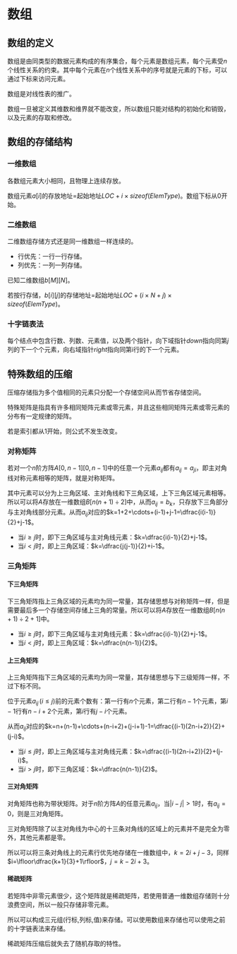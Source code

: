 # 数组

## 数组的定义

数组是由同类型的数据元素构成的有序集合，每个元素是数组元素，每个元素受$n$个线性关系的约束。其中每个元素在$n$个线性关系中的序号就是元素的下标，可以通过下标来访问元素。

数组是对线性表的推广。

数组一旦被定义其维数和维界就不能改变，所以数组只能对结构的初始化和销毁，以及元素的存取和修改。

## 数组的存储结构

### 一维数组

各数组元素大小相同，且物理上连续存放。

数组元素$a[i]$的存放地址=起始地址$LOC+i\times sizeof(ElemType)$。数组下标从$0$开始。

### 二维数组

二维数组存储方式还是同一维数组一样连续的。

+ 行优先：一行一行存储。
+ 列优先：一列一列存储。

已知二维数组$b[M][N]$。

若按行存储，$b[i][j]$的存储地址=起始地址$LOC+(i\times N+j)\times sizeof(ElemType)$。

### 十字链表法

每个结点中包含行数、列数、元素值，以及两个指针，向下域指针$down$指向同第$j$列的下一个个元素，向右域指针$right$指向同第i行的下一个元素。

## 特殊数组的压缩

压缩存储指为多个值相同的元素只分配一个存储空间从而节省存储空间。

特殊矩阵是指具有许多相同矩阵元素或零元素，并且这些相同矩阵元素或零元素的分布有一定规律的矩阵。

若是索引都从$1$开始，则公式不发生改变。

### 对称矩阵

若对一个$n$阶方阵$A[0,n-1][0,n-1]$中的任意一个元素$a_{ij}$都有$a_{ij}=a_{ji}$，即主对角线对称元素相等的矩阵，就是对称矩阵。

其中元素可以分为上三角区域、主对角线和下三角区域，上下三角区域元素相等。所以可以将$A$存放在一维数组$B[n(n+1)\div2]$中，从而$a_{ij}=b_k$，只存放下三角部分与主对角线部分元素。从而$a_{ij}$对应的$k=1+2+\cdots+(i-1)+j-1=\dfrac{i(i-1)}{2}+j-1$。

+ 当$i\geqslant j$时，即下三角区域与主对角线元素：$k=\dfrac{i(i-1)}{2}+j-1$。
+ 当$i<j$时，即上三角区域：$k=\dfrac{j(j-1)}{2}+i-1$。

### 三角矩阵

#### 下三角矩阵

下三角矩阵指上三角区域的元素均为同一常量，其存储思想与对称矩阵一样，但是需要最后多一个存储空间存储上三角的常量。所以可以将$A$存放在一维数组$B[n(n+1)\div2+1]$中。

+ 当$i\geqslant j$时，即下三角区域与主对角线元素：$k=\dfrac{i(i-1)}{2}+j-1$。
+ 当$i<j$时，即上三角区域：$k=\dfrac{n(n-1)}{2}$。

#### 上三角矩阵

上三角矩阵指下三角区域的元素均为同一常量，其存储思想与下三级矩阵一样，不过下标不同。

位于元素$a_{ij}\,(i\leqslant j)$前的元素个数有：第一行有$n$个元素，第二行有$n-1$个元素，第$i-1$行有$n-i+2$个元素，第$i$行有$j-i$个元素。

从而$a_{ij}$对应的$k=n+(n-1)+\cdots+(n-i+2)+(j-i+1)-1=\dfrac{(i-1)(2n-i+2)}{2}+(j-i)$。

+ 当$i\leqslant j$时，即上三角区域与主对角线元素：$k=\dfrac{(i-1)(2n-i+2)}{2}+(j-i)$。
+ 当$i>j$时，即下三角区域：$k=\dfrac{n(n-1)}{2}$。

#### 三对角矩阵

对角矩阵也称为带状矩阵。对于$n$阶方阵$A$的任意元素$a_{ij}$，当$\vert i-j\vert>1$时，有$a_{ij}=0$，则是三对角矩阵。

三对角矩阵除了以主对角线为中心的十三条对角线的区域上的元素并不是完全为零外，其他元素都是零。

所以可以将三条对角线上的元素行优先地存储在一维数组中，$k=2i+j-3$，同样$i=\lfloor\dfrac{k+1}{3}+1\rfloor$，$j=k-2i+3$。

#### 稀疏矩阵

若矩阵中非零元素很少，这个矩阵就是稀疏矩阵，若使用普通一维数组存储则十分浪费空间，所以一般只存储非零元素。

所以可以构成三元组(行标,列标,值)来存储。可以使用数组来存储也可以使用之前的十字链表法来存储。

稀疏矩阵压缩后就失去了随机存取的特性。

